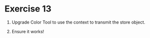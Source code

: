 # Exercise 13

1. Upgrade Color Tool to use the context to transmit the store object.

2. Ensure it works!